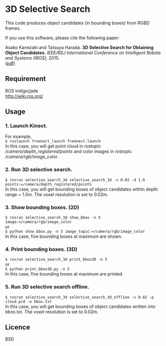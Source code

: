 # 3D Selective Search

This code produces object candidates (in bounding boxes) from RGBD frames.

If you use this software, please cite the following paper: 

Asako Kanezaki and Tatsuya Harada. 
**3D Selective Search for Obtaining Object Candidates.** 
*IEEE/RSJ International Conference on Intelligent Robots and Systems (IROS)*, 2015.   
([pdf](http://www.mi.t.u-tokyo.ac.jp/kanezaki/pdf/IROS2015_kanezaki.pdf))

## Requirement

ROS indigo/jade  
http://wiki.ros.org/

## Usage

### 1. Launch Kinect.  
For example,  
  `$ roslaunch freenect_launch freenect.launch`  
In this case, you will get point cloud in rostopic */camera/depth_registered/points* and color images in rostopic */camera/rgb/image_color*.  

### 2. Run 3D selective search.  
  `$ rosrun selective_search_3d selective_search_3d -v 0.02 -d 1.0 points:=/camera/depth_registered/points`  
In this case, you will get bounding boxes of object candidates within depth range = 1.0m. The voxel resolution is set to 0.02m.

### 3. Show bounding boxes. (2D)  
  `$ rosrun selective_search_3d show_bbox -n 5 image:=/camera/rgb/image_color`  
or  
  `$ python show_bbox.py -n 5 image_topic:=/camera/rgb/image_color`  
In this case, five bounding boxes at maximum are shown.  

### 4. Print bounding boxes. (3D)  
  `$ rosrun selective_search_3d print_bbox3D -n 5`  
or  
  `$ python print_bbox3D.py -n 5`  
In this case, five bounding boxes at maximum are printed.  

### 5. Run 3D selective search offline.  
  `$ rosrun selective_search_3d selective_search_3d_offline -v 0.02 -p cloud.pcd -o bbox.txt`  
In this case, you will get bounding boxes of object candidates written into bbox.txt. The voxel resolution is set to 0.02m.  

## Licence

BSD

